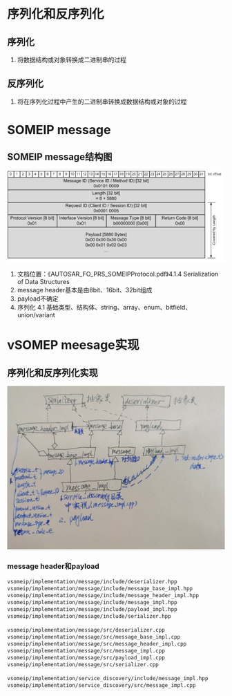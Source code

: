 # 序列化和反序列化
## 序列化
1. 将数据结构或对象转换成二进制串的过程
## 反序列化
1. 将在序列化过程中产生的二进制串转换成数据结构或对象的过程

# SOMEIP message
## SOMEIP message结构图
![someip message](ap-2311/pic/Figure-4.17-Example-Header-of-Original-SOMEIP-message.png)

1. 文档位置：《AUTOSAR_FO_PRS_SOMEIPProtocol.pdf》4.1.4 Serialization of Data Structures
2. message header基本是由8bit、16bit、32bit组成
3. payload不确定
4. 序列化
    4.1 基础类型、结构体、string、array、enum、bitfield、union/variant

# vSOMEP meesage实现
## 序列化和反序列化实现
![message实现](ap-2311/pic/vsomeip-message-class.jpg)
### message header和payload
    vsomeip/implementation/message/include/deserializer.hpp
    vsomeip/implementation/message/include/message_base_impl.hpp
    vsomeip/implementation/message/include/message_header_impl.hpp
    vsomeip/implementation/message/include/message_impl.hpp
    vsomeip/implementation/message/include/payload_impl.hpp
    vsomeip/implementation/message/include/serializer.hpp

    vsomeip/implementation/message/src/deserializer.cpp
    vsomeip/implementation/message/src/message_base_impl.cpp
    vsomeip/implementation/message/src/message_header_impl.cpp
    vsomeip/implementation/message/src/message_impl.cpp
    vsomeip/implementation/message/src/payload_impl.cpp
    vsomeip/implementation/message/src/serializer.cpp

    vsomeip/implementation/service_discovery/include/message_impl.hpp
    vsomeip/implementation/service_discovery/src/message_impl.cpp